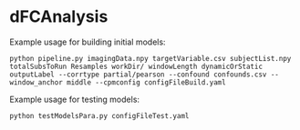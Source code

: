 # dFCAnalysis

Example usage for building initial models: 
```
python pipeline.py imagingData.npy targetVariable.csv subjectList.npy totalSubsToRun Resamples workDir/ windowLength dynamicOrStatic outputLabel --corrtype partial/pearson --confound confounds.csv --window_anchor middle --cpmconfig configFileBuild.yaml
```

Example usage for testing models:

```
python testModelsPara.py configFileTest.yaml
```
